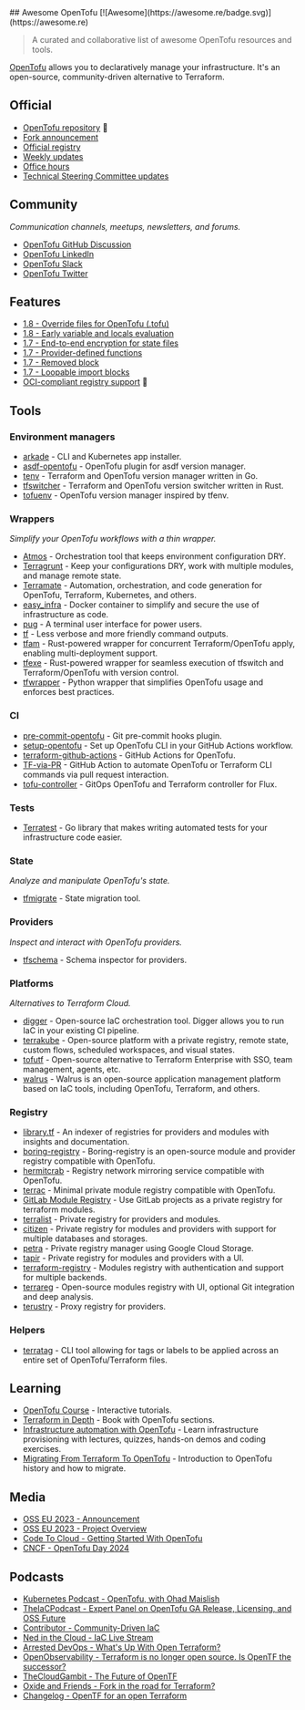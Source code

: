 <div class="github-widget" data-repo="virtualroot/awesome-opentofu"></div>
## Awesome OpenTofu [![Awesome](https://awesome.re/badge.svg)](https://awesome.re) <!-- omit in toc -->

> A curated and collaborative list of awesome OpenTofu resources and tools.

[OpenTofu](https://opentofu.org/) allows you to declaratively manage your infrastructure. It's an open-source, community-driven alternative to Terraform.



## Official

- [OpenTofu repository](https://github.com/opentofu/opentofu) 🎉
- [Fork announcement](https://opentofu.org/announcement)
- [Official registry](https://github.com/opentofu/registry)
- [Weekly updates](https://github.com/opentofu/opentofu/blob/main/WEEKLY_UPDATES.md#weekly-updates)
- [Office hours](https://www.youtube.com/watch?v=aEoMzUza6Ok&list=PLnVotLM2QsyhCc1_8PA7fbVF-ixt4_XAY)
- [Technical Steering Committee updates](https://github.com/opentofu/opentofu/blob/main/TSC_SUMMARY.md#technical-steering-committee-tsc-summary)

## Community

*Communication channels, meetups, newsletters, and forums.*

- [OpenTofu GitHub Discussion](https://github.com/orgs/opentofu/discussions)
- [OpenTofu LinkedIn](https://www.linkedin.com/company/opentofuorg/)
- [OpenTofu Slack](https://opentofu.org/slack)
- [OpenTofu Twitter](https://twitter.com/opentofuorg)

## Features

- [1.8 - Override files for OpenTofu (.tofu)](https://opentofu.org/docs/intro/whats-new/#override-files-for-opentofu-keeping-compatibility)
- [1.8 - Early variable and locals evaluation](https://opentofu.org/docs/intro/whats-new/#early-variablelocals-evaluation)
- [1.7 - End-to-end encryption for state files](https://opentofu.org/docs/v1.7/intro/whats-new/#state-encryption)
- [1.7 - Provider-defined functions](https://opentofu.org/docs/v1.7/intro/whats-new/#provider-defined-functions)
- [1.7 - Removed block](https://opentofu.org/docs/v1.7/intro/whats-new/#removed-block)
- [1.7 - Loopable import blocks](https://opentofu.org/docs/v1.7/intro/whats-new/#loopable-import-blocks)
- [OCI-compliant registry support](https://twitter.com/OpenTofuOrg/status/1696913055576387599) 🚧

## Tools

### Environment managers

- [arkade](https://github.com/alexellis/arkade) - CLI and Kubernetes app installer.
- [asdf-opentofu](https://github.com/virtualroot/asdf-opentofu) - OpenTofu plugin for asdf version manager.
- [tenv](https://github.com/tofuutils/tenv) - Terraform and OpenTofu version manager written in Go.
- [tfswitcher](https://github.com/ASleepyCat/tfswitcher) - Terraform and OpenTofu version switcher written in Rust.
- [tofuenv](https://github.com/tofuutils/tofuenv) - OpenTofu version manager inspired by tfenv.

### Wrappers

*Simplify your OpenTofu workflows with a thin wrapper.*

- [Atmos](https://github.com/cloudposse/atmos) - Orchestration tool that keeps environment configuration DRY.
- [Terragrunt](https://github.com/gruntwork-io/terragrunt) - Keep your configurations DRY, work with multiple modules, and manage remote state.
- [Terramate](https://github.com/terramate-io/terramate) - Automation, orchestration, and code generation for OpenTofu, Terraform, Kubernetes, and others.
- [easy_infra](https://github.com/SeisoLLC/easy_infra) - Docker container to simplify and secure the use of infrastructure as code.
- [pug](https://github.com/leg100/pug) - A terminal user interface for power users.
- [tf](https://github.com/dex4er/tf) - Less verbose and more friendly command outputs.
- [tfam](https://github.com/Ant0wan/tfam) - Rust-powered wrapper for concurrent Terraform/OpenTofu apply, enabling multi-deployment support.
- [tfexe](https://github.com/Ant0wan/tfexe) - Rust-powered wrapper for seamless execution of tfswitch and Terraform/OpenTofu with version control.
- [tfwrapper](https://github.com/claranet/tfwrapper) - Python wrapper that simplifies OpenTofu usage and enforces best practices.

### CI

- [pre-commit-opentofu](https://github.com/tofuutils/pre-commit-opentofu) - Git pre-commit hooks plugin.
- [setup-opentofu](https://github.com/opentofu/setup-opentofu) - Set up OpenTofu CLI in your GitHub Actions workflow.
- [terraform-github-actions](https://github.com/dflook/terraform-github-actions) - GitHub Actions for OpenTofu.
- [TF-via-PR](https://github.com/DevSecTop/TF-via-PR) - GitHub Action to automate OpenTofu or Terraform CLI commands via pull request interaction.
- [tofu-controller](https://github.com/flux-iac/tofu-controller) - GitOps OpenTofu and Terraform controller for Flux.

### Tests

- [Terratest](https://github.com/gruntwork-io/terratest) - Go library that makes writing automated tests for your infrastructure code easier.

### State

*Analyze and manipulate OpenTofu's state.*

- [tfmigrate](https://github.com/minamijoyo/tfmigrate) - State migration tool.

### Providers

*Inspect and interact with OpenTofu providers.*

- [tfschema](https://github.com/minamijoyo/tfschema) - Schema inspector for providers.

### Platforms

*Alternatives to Terraform Cloud.*

- [digger](https://github.com/diggerhq/digger) - Open-source IaC orchestration tool. Digger allows you to run IaC in your existing CI pipeline.
- [terrakube](https://github.com/AzBuilder/terrakube) - Open-source platform with a private registry, remote state, custom flows, scheduled workspaces, and visual states.
- [tofutf](https://github.com/tofutf/tofutf) - Open-source alternative to Terraform Enterprise with SSO, team management, agents, etc.
- [walrus](https://github.com/seal-io/walrus) - Walrus is an open-source application management platform based on IaC tools, including OpenTofu, Terraform, and others.

### Registry

- [library.tf](https://library.tf/) - An indexer of registries for providers and modules with insights and documentation.
- [boring-registry](https://github.com/boring-registry/boring-registry) - Boring-registry is an open-source module and provider registry compatible with OpenTofu.
- [hermitcrab](https://github.com/seal-io/hermitcrab) - Registry network mirroring service compatible with OpenTofu.
- [terrac](https://github.com/haoliangyu/terrac) - Minimal private module registry compatible with OpenTofu.
- [GitLab Module Registry](https://docs.gitlab.com/ee/user/packages/terraform_module_registry/) - Use GitLab projects as a private registry for terraform modules.
- [terralist](https://github.com/terralist/terralist) - Private registry for providers and modules.
- [citizen](https://github.com/outsideris/citizen) - Private registry for modules and providers with support for multiple databases and storages.
- [petra](https://github.com/devoteamgcloud/petra) - Private registry manager using Google Cloud Storage.
- [tapir](https://github.com/PacoVK/tapir) - Private registry for modules and providers with a UI.
- [terraform-registry](https://github.com/nrkno/terraform-registry) - Modules registry with authentication and support for multiple backends.
- [terrareg](https://github.com/MatthewJohn/terrareg) - Open-source modules registry with UI, optional Git integration and deep analysis.
- [terustry](https://github.com/veepee-oss/terustry) - Proxy registry for providers.

### Helpers

- [terratag](https://github.com/env0/terratag) - CLI tool allowing for tags or labels to be applied across an entire set of OpenTofu/Terraform files.

## Learning

- [OpenTofu Course](https://killercoda.com/quincycheng/course/course_opentofu) - Interactive tutorials.
- [Terraform in Depth](https://www.manning.com/books/terraform-in-depth) - Book with OpenTofu sections.
- [Infrastructure automation with OpenTofu](https://www.udemy.com/course/infrastructure-automation-with-opentofu-hands-on-devops/?couponCode=1D97F4D8FFE62E296BE1) - Learn infrastructure provisioning with lectures, quizzes, hands-on demos and coding exercises.
- [Migrating From Terraform To OpenTofu](https://www.youtube.com/watch?v=v9rJgtHzxUk) - Introduction to OpenTofu history and how to migrate.

## Media

- [OSS EU 2023 - Announcement](https://www.youtube.com/watch?v=Ha77rpusEDM&t=1190s)
- [OSS EU 2023 - Project Overview](https://www.youtube.com/watch?v=-8sOE9-icmY&t=15116s)
- [Code To Cloud - Getting Started With OpenTofu](https://www.youtube.com/watch?v=HeUz6TMg82U)
- [CNCF - OpenTofu Day 2024](https://www.youtube.com/playlist?list=PLnVotLM2Qsyiw_6Pd_9WxRRLdrUAs3c1c)

## Podcasts

<!-- DESC, from most recent to oldest. -->
- [Kubernetes Podcast - OpenTofu, with Ohad Maislish](https://kubernetespodcast.com/episode/232-opentofu/)
- [TheIaCPodcast - Expert Panel on OpenTofu GA Release, Licensing, and OSS Future](https://www.theiacpodcast.com/episode/expert-panel-on-opentofu-ga-release-licensing-and-oss-future)
- [Contributor - Community-Driven IaC](https://www.contributor.fyi/opentofu)
- [Ned in the Cloud - IaC Live Stream](https://www.youtube.com/watch?v=p0vDydkUWB4)
- [Arrested DevOps - What's Up With Open Terraform?](https://www.arresteddevops.com/open-tofu/)
- [OpenObservability - Terraform is no longer open source. Is OpenTF the successor?](https://www.youtube.com/watch?v=5QdUs9VKq5g)
- [TheCloudGambit - The Future of OpenTF](https://www.thecloudgambit.com/2236725/13576531-the-future-of-opentf-with-ohad-maislish)
- [Oxide and Friends - Fork in the road for Terraform?](https://www.youtube.com/watch?v=QaU94LY891M)
- [Changelog -  OpenTF for an open Terraform](https://changelog.com/podcast/556)

